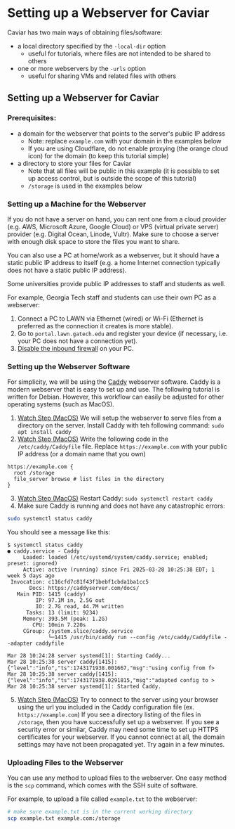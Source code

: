 # Setting up a Webserver for Caviar

Caviar has two main ways of obtaining files/software:
- a local directory specified by the `-local-dir` option
  - useful for tutorials, where files are not intended to be shared to others
- one or more webservers by the `-urls` option
  - useful for sharing VMs and related files with others

## Setting up a Webserver for Caviar

### Prerequisites:
- a domain for the webserver that points to the server's public IP address
  - Note: replace `example.com` with your domain in the examples below
  - If you are using Cloudflare, do not enable proxying (the orange cloud icon) for the domain (to keep this tutorial simple)
- a directory to store your files for Caviar
  - Note that all files will be public in this example (it is possible to set up access control, but is outside the scope of this tutorial)
  - `/storage` is used in the examples below

### Setting up a Machine for the Webserver

If you do not have a server on hand, you can rent one from a cloud provider (e.g. AWS, Microsoft Azure, Google Cloud) or VPS (virtual private server) provider (e.g. Digital Ocean, Linode, Vultr).
Make sure to choose a server with enough disk space to store the files you want to share.

You can also use a PC at home/work as a webserver, but it should have a static public IP address to itself (e.g. a home Internet connection typically does not have a static public IP address).

Some universities provide public IP addresses to staff and students as well.

For example, Georgia Tech staff and students can use their own PC as a webserver:
1. Connect a PC to LAWN via Ethernet (wired) or Wi-Fi (Ethernet is preferred as the connection it creates is more stable). 
2. Go to `portal.lawn.gatech.edu` and register your device (if necessary, i.e. your PC does not have a connection yet). 
3. [Disable the inbound firewall](https://gatech.service-now.com/technology?id=kb_article_view&sysparm_article=KB0040333) on your PC. 

### Setting up the Webserver Software

For simplicity, we will be using the [Caddy](https://caddyserver.com/) webserver software. Caddy is a modern webserver that is easy to set up and use. The following tutorial is written for Debian. However, this workflow can easily be adjusted for other operating systems (such as MacOS). 

1. [Watch Step (MacOS)](https://mediaspace.gatech.edu/media/Olive+Archive+Webserver%3A+Tutorial/1_te8l3n24/-1?st=11) We will setup the webserver to serve files from a directory on the server. Install Caddy with teh following command: `sudo apt install caddy`
2. [Watch Step (MacOS)](https://mediaspace.gatech.edu/media/Olive+Archive+Webserver%3A+Tutorial/1_te8l3n24/-1?st=52) Write the following code in the `/etc/caddy/Caddyfile` file. Replace `https://example.com` with your public IP address (or a domain name that you own)
```caddy
https://example.com {
  root /storage
  file_server browse # list files in the directory
}
```
3. [Watch Step (MacOS)](https://mediaspace.gatech.edu/media/Olive+Archive+Webserver%3A+Tutorial/1_te8l3n24/-1?st=115) Restart Caddy: `sudo systemctl restart caddy`
4. Make sure Caddy is running and does not have any catastrophic errors:
```bash
sudo systemctl status caddy
```
You should see a message like this:
```
$ systemctl status caddy
● caddy.service - Caddy
     Loaded: loaded (/etc/systemd/system/caddy.service; enabled; preset: ignored)
     Active: active (running) since Fri 2025-03-28 10:25:38 EDT; 1 week 5 days ago
 Invocation: c116cfd7c81f43f1bebf1cbda1ba1cc5
       Docs: https://caddyserver.com/docs/
   Main PID: 1415 (caddy)
         IP: 97.1M in, 2.5G out
         IO: 2.7G read, 44.7M written
      Tasks: 13 (limit: 9234)
     Memory: 393.5M (peak: 1.2G)
        CPU: 10min 7.220s
     CGroup: /system.slice/caddy.service
             └─1415 /usr/bin/caddy run --config /etc/caddy/Caddyfile --adapter caddyfile

Mar 28 10:24:28 server systemd[1]: Starting Caddy...
Mar 28 10:25:38 server caddy[1415]: {"level":"info","ts":1743171938.001667,"msg":"using config from f>
Mar 28 10:25:38 server caddy[1415]: {"level":"info","ts":1743171938.0291815,"msg":"adapted config to >
Mar 28 10:25:38 server systemd[1]: Started Caddy.
```
5. [Watch Step (MacOS)](https://mediaspace.gatech.edu/media/Olive+Archive+Webserver%3A+Tutorial/1_te8l3n24/-1?st=130) Try to connect to the server using your browser using the url you included in the Caddy configuration file (ex. `https://example.com`) If you see a directory listing of the files in `/storage`, then you have successfully set up a webserver. If you see a security error or similar, Caddy may need some time to set up HTTPS certificates for your webserver. If you cannot connect at all, the domain settings may have not been propagated yet. Try again in a few minutes.

### Uploading Files to the Webserver

You can use any method to upload files to the webserver.
One easy method is the `scp` command, which comes with the SSH suite of software.

For example, to upload a file called `example.txt` to the webserver:
```bash
# make sure example.txt is in the current working directory
scp example.txt example.com:/storage
```
